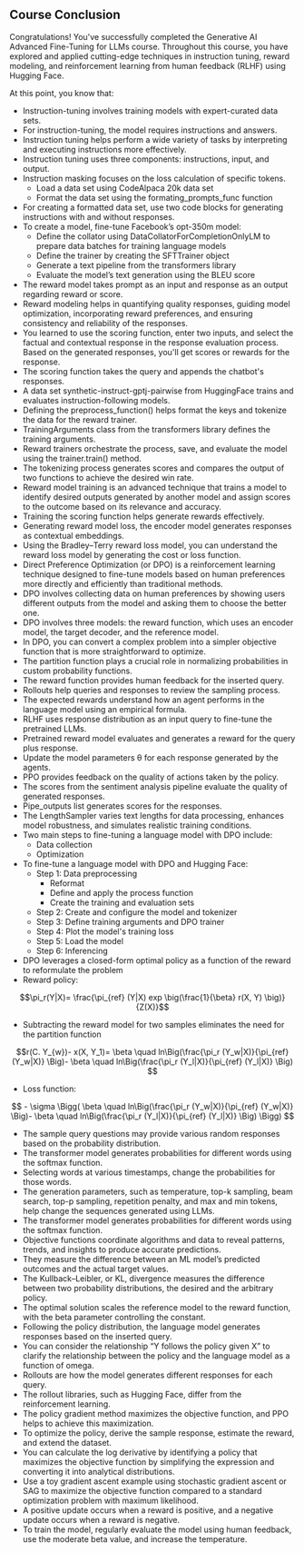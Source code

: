 ## Course Conclusion

Congratulations! You've successfully completed the Generative AI Advanced Fine-Tuning for LLMs course. Throughout this course, you have explored and applied cutting-edge techniques in instruction tuning, reward modeling, and reinforcement learning from human feedback (RLHF) using Hugging Face.

At this point, you know that:

* Instruction-tuning involves training models with expert-curated data sets.
* For instruction-tuning, the model requires instructions and answers.
* Instruction tuning helps perform a wide variety of tasks by interpreting and executing instructions more effectively.
* Instruction tuning uses three components: instructions, input, and output.
* Instruction masking focuses on the loss calculation of specific tokens.
  * Load a data set using CodeAlpaca 20k data set
  * Format the data set using the formating_prompts_func function
* For creating a formatted data set, use two code blocks for generating instructions with and without responses.
* To create a model, fine-tune Facebook’s opt-350m model:
  * Define the collator using DataCollatorForCompletionOnlyLM to prepare data batches for training language models
  * Define the trainer by creating the SFTTrainer object
  * Generate a text pipeline from the transformers library
  * Evaluate the model’s text generation using the BLEU score
* The reward model takes prompt as an input and response as an output regarding reward or score.
* Reward modeling helps in quantifying quality responses, guiding model optimization, incorporating reward preferences, and ensuring consistency and reliability of the responses. 
* You learned to use the scoring function, enter two inputs, and select the factual and contextual response in the response evaluation process. Based on the generated responses, you'll get scores or rewards for the response. 
* The scoring function takes the query and appends the chatbot's responses. 
* A data set synthetic-instruct-gptj-pairwise from HuggingFace trains and evaluates instruction-following models. 
* Defining the preprocess_function() helps format the keys and tokenize the data for the reward trainer.
* TrainingArguments class from the transformers library defines the training arguments.
* Reward trainers orchestrate the process, save, and evaluate the model using the trainer.train() method.
* The tokenizing process generates scores and compares the output of two functions to achieve the desired win rate. 
* Reward model training is an advanced technique that trains a model to identify desired outputs generated by another model and assign scores to the outcome based on its relevance and accuracy.
* Training the scoring function helps generate rewards effectively.
* Generating reward model loss, the encoder model generates responses as contextual embeddings.
* Using the Bradley–Terry reward loss model, you can understand the reward loss model by generating the cost or loss function. 
* Direct Preference Optimization (or DPO) is a reinforcement learning technique designed to fine-tune models based on human preferences more directly and efficiently than traditional methods.
* DPO involves collecting data on human preferences by showing users different outputs from the model and asking them to choose the better one.
* DPO involves three models: the reward function, which uses an encoder model, the target decoder, and the reference model.
* In DPO, you can convert a complex problem into a simpler objective function that is more straightforward to optimize.
* The partition function plays a crucial role in normalizing probabilities in custom probability functions.
* The reward function provides human feedback for the inserted query.
* Rollouts help queries and responses to review the sampling process.
* The expected rewards understand how an agent performs in the language model using an empirical formula.
* RLHF uses response distribution as an input query to fine-tune the pretrained LLMs.
* Pretrained reward model evaluates and generates a reward for the query plus response.
* Update the model parameters θ for each response generated by the agents.
* PPO provides feedback on the quality of actions taken by the policy.
* The scores from the sentiment analysis pipeline evaluate the quality of generated responses.
* Pipe_outputs list generates scores for the responses.
* The LengthSampler varies text lengths for data processing, enhances model robustness, and simulates realistic training conditions.
* Two main steps to fine-tuning a language model with DPO include:
  * Data collection
  * Optimization
* To fine-tune a language model with DPO and Hugging Face:
  * Step 1: Data preprocessing
    * Reformat
    * Define and apply the process function
    * Create the training and evaluation sets
  * Step 2: Create and configure the model and tokenizer
  * Step 3: Define training arguments and DPO trainer
  * Step 4: Plot the model's training loss
  * Step 5: Load the model
  * Step 6: Inferencing
* DPO leverages a closed-form optimal policy as a function of the reward to reformulate the problem
* Reward policy:

$$\pi_r(Y|X)= \frac{\pi_{ref} (Y|X) exp \big(\frac{1}{\beta} r(X, Y) \big)}{Z(X)}$$

* Subtracting the reward model for two samples eliminates the need for the partition function

$$r(C. Y_{w})- x(X, Y_1)= \beta \quad ln\Big(\frac{\pi_r (Y_w|X)}{\pi_{ref} (Y_w|X)} \Big)- \beta \quad ln\Big(\frac{\pi_r (Y_l|X)}{\pi_{ref} (Y_l|X)} \Big) $$

* Loss function:

$$ - \sigma \Bigg( \beta \quad ln\Big(\frac{\pi_r (Y_w|X)}{\pi_{ref} (Y_w|X)} \Big)- \beta \quad ln\Big(\frac{\pi_r (Y_l|X)}{\pi_{ref} (Y_l|X)} \Big) \Bigg) $$

* The sample query questions may provide various random responses based on the probability distribution. 
* The transformer model generates probabilities for different words using the softmax function. 
* Selecting words at various timestamps, change the probabilities for those words.
* The generation parameters, such as temperature, top-k sampling, beam search, top-p sampling, repetition penalty, and max and min tokens, help change the sequences generated using LLMs.
* The transformer model generates probabilities for different words using the softmax function. 
* Objective functions coordinate algorithms and data to reveal patterns, trends, and insights to produce accurate predictions.
* They measure the difference between an ML model’s predicted outcomes and the actual target values.
* The Kullback–Leibler, or KL, divergence measures the difference between two probability distributions, the desired and the arbitrary policy.
* The optimal solution scales the reference model to the reward function, with the beta parameter controlling the constant.
* Following the policy distribution, the language model generates responses based on the inserted query.
* You can consider the relationship “Y follows the policy given X” to clarify the relationship between the policy and the language model as a function of omega.
* Rollouts are how the model generates different responses for each query. 
* The rollout libraries, such as Hugging Face, differ from the reinforcement learning.
* The policy gradient method maximizes the objective function, and PPO helps to achieve this maximization.
* To optimize the policy, derive the sample response, estimate the reward, and extend the dataset.
* You can calculate the log derivative by identifying a policy that maximizes the objective function by simplifying the expression and converting it into analytical distributions. 
* Use a toy gradient ascent example using stochastic gradient ascent or SAG to maximize the objective function compared to a standard optimization problem with maximum likelihood.
* A positive update occurs when a reward is positive, and a negative update occurs when a reward is negative.
* To train the model, regularly evaluate the model using human feedback, use the moderate beta value, and increase the temperature.
